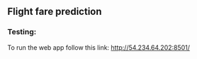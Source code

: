 ## Flight fare prediction

### Testing:
To run the web app follow this link: http://54.234.64.202:8501/
